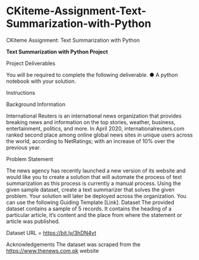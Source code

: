# CKiteme-Assignment-Text-Summarization-with-Python
CKiteme Assignment: Text Summarization with Python


**Text Summarization with Python Project**

Project Deliverables

You will be required to complete the following deliverable.
● A python notebook with your solution.

Instructions

Background Information

International Reuters is an international news organization that provides breaking news
and information on the top stories, weather, business, entertainment, politics, and more.
In April 2020, internationalreuters.com ranked second place among online global news
sites in unique users across the world, according to NetRatings; with an increase of 10%
over the previous year.

Problem Statement

The news agency has recently launched a new version of its website and would like you
to create a solution that will automate the process of text summarization as this process
is currently a manual process. Using the given sample dataset, create a text summarizer
that solves the given problem. Your solution will later be deployed across the
organization. You can use the following Guiding Template [Link].
Dataset
The provided dataset contains a sample of 5 records. It contains the heading of a
particular article, it’s content and the place from where the statement or article was
published.

Dataset URL = https://bit.ly/3hDN4vt

Acknowledgements
The dataset was scraped from the https://www.thenews.com.pk website
